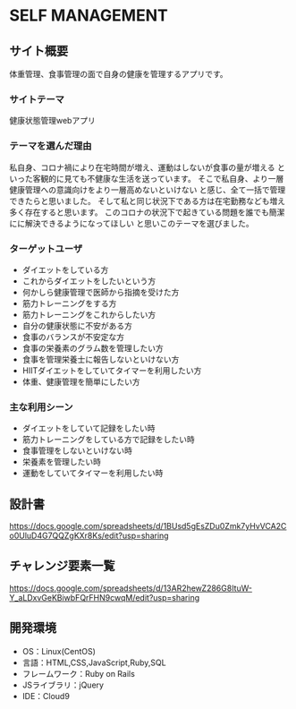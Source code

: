 #  SELF MANAGEMENT 

## サイト概要
体重管理、食事管理の面で自身の健康を管理するアプリです。

### サイトテーマ
健康状態管理webアプリ

### テーマを選んだ理由
私自身、コロナ禍により在宅時間が増え、運動はしないが食事の量が増える
といった客観的に見ても不健康な生活を送っています。
そこで私自身、より一層健康管理への意識向けをより一層高めないといけない
と感じ、全て一括で管理できたらと思いました。
そして私と同じ状況下である方は在宅勤務なども増え多く存在すると思います。
このコロナの状況下で起きている問題を誰でも簡潔にに解決できるようになってほしい
と思いこのテーマを選びました。

### ターゲットユーザ
 - ダイエットをしている方
 - これからダイエットをしたいという方
 - 何かしら健康管理で医師から指摘を受けた方
 - 筋力トレーニングをする方
 - 筋力トレーニングをこれからしたい方
 - 自分の健康状態に不安がある方
 - 食事のバランスが不安定な方
 - 食事の栄養素のグラム数を管理したい方
 - 食事を管理栄養士に報告しないといけない方
 - HIITダイエットをしていてタイマーを利用したい方
 - 体重、健康管理を簡単にしたい方

### 主な利用シーン
 - ダイエットをしていて記録をしたい時
 - 筋力トレーニングをしている方で記録をしたい時
 - 食事管理をしないといけない時
 - 栄養素を管理したい時
 - 運動をしていてタイマーを利用したい時

## 設計書
https://docs.google.com/spreadsheets/d/1BUsd5gEsZDu0Zmk7yHvVCA2Co0UluD4G7QQZgKXr8Ks/edit?usp=sharing

## チャレンジ要素一覧
https://docs.google.com/spreadsheets/d/13AR2hewZ286G8ItuW-Y_aLDxvGeKBiwbFQrFHN9cwqM/edit?usp=sharing

## 開発環境
- OS：Linux(CentOS)
- 言語：HTML,CSS,JavaScript,Ruby,SQL
- フレームワーク：Ruby on Rails
- JSライブラリ：jQuery
- IDE：Cloud9
